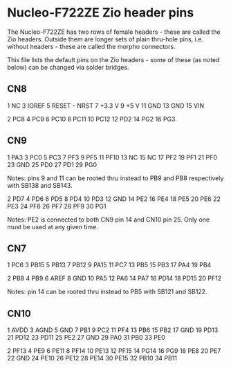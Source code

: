 Nucleo-F722ZE Zio header pins
=============================

The Nucleo-F722ZE has two rows of female headers - these are called the Zio headers. Outside them are longer sets of plain thru-hole pins, i.e. without headers - these are called the morpho connectors.

This file lists the default pins on the Zio headers - some of these (as noted below) can be changed via solder bridges.

CN8
---

1 NC
3 IOREF
5 RESET - NRST
7 +3.3 V
9 +5 V
11 GND
13 GND
15 VIN

2 PC8
4 PC9
6 PC10
8 PC11
10 PC12
12 PD2
14 PG2
16 PG3

CN9
---

1 PA3
3 PC0
5 PC3
7 PF3
9 PF5
11 PF10
13 NC
15 NC
17 PF2
19 PF1
21 PF0
23 GND
25 PD0
27 PD1
29 PG0

Notes: pins 9 and 11 can be rooted thru instead to PB9 and PB8 respectively with SB138 and SB143.

2 PD7
4 PD6
6 PD5
8 PD4
10 PD3
12 GND
14 PE2
16 PE4
18 PE5
20 PE6
22 PE3
24 PF8
26 PF7
28 PF9
30 PG1

Notes: PE2 is connected to both CN9 pin 14 and CN10 pin 25. Only one must be used at any given time.

CN7
---

1 PC6
3 PB15
5 PB13
7 PB12
9 PA15
11 PC7
13 PB5
15 PB3
17 PA4
19 PB4

2 PB8
4 PB9
6 AREF
8 GND
10 PA5
12 PA6
14 PA7
16 PD14
18 PD15
20 PF12

Notes: pin 14 can be rooted thru instead to PB5 with SB121 and SB122.

CN10
----

1 AVDD
3 AGND
5 GND
7 PB1
9 PC2
11 PF4
13 PB6
15 PB2
17 GND
19 PD13
21 PD12
23 PD11
25 PE2
27 GND
29 PA0
31 PB0
33 PE0

2 PF13
4 PE9
6 PE11
8 PF14
10 PE13
12 PF15
14 PG14
16 PG9
18 PE8
20 PE7
22 GND
24 PE10
26 PE12
28 PE14
30 PE15
32 PB10
34 PB11
